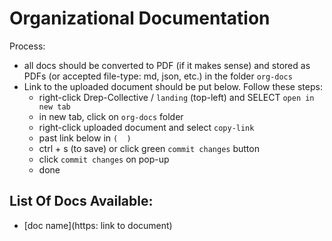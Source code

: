# Organizational Documentation
Process:
  - all docs should be converted to PDF (if it makes sense) and stored as PDFs (or accepted file-type: md, json, etc.) in the folder `org-docs`
  - Link to the uploaded document should be put below. Follow these steps:
    - right-click Drep-Collective / `landing` (top-left) and SELECT `open in new tab`
    - in new tab, click on `org-docs` folder
    - right-click uploaded document and select `copy-link`
    - past link below in `(  )`
    - ctrl + s (to save) or click green `commit changes` button
    - click `commit changes` on pop-up
    - done 
 
## List Of Docs Available:
- [doc name](https: link to document)

